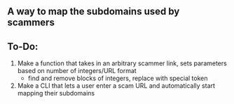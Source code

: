 ## A way to map the subdomains used by scammers

## To-Do:
1. Make a function that takes in an arbitrary scammer link, sets parameters based on number of integers/URL format
    - find and remove blocks of integers, replace with special token
2. Make a CLI that lets a user enter a scam URL and automatically start mapping their subdomains